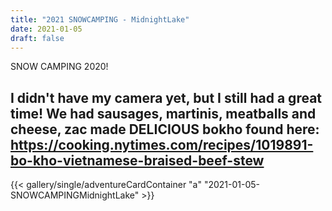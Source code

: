 ```yaml
---
title: "2021 SNOWCAMPING - MidnightLake"
date: 2021-01-05
draft: false
---
```


SNOW CAMPING 2020!
## I didn't have my camera yet, but I still had a great time! We had sausages, martinis, meatballs and cheese, zac made DELICIOUS bokho found here: https://cooking.nytimes.com/recipes/1019891-bo-kho-vietnamese-braised-beef-stew

{{< gallery/single/adventureCardContainer "a" "2021-01-05-SNOWCAMPINGMidnightLake" >}}
